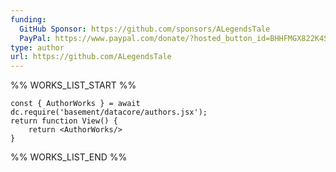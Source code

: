 ```yaml
---
funding:
  GitHub Sponsor: https://github.com/sponsors/ALegendsTale
  PayPal: https://www.paypal.com/donate/?hosted_button_id=BHHFMGX822K4S
type: author
url: https://github.com/ALegendsTale
---
```



%% WORKS_LIST_START %%

```datacorejsx
const { AuthorWorks } = await dc.require('basement/datacore/authors.jsx');
return function View() {
    return <AuthorWorks/>
}
```
%% WORKS_LIST_END %%